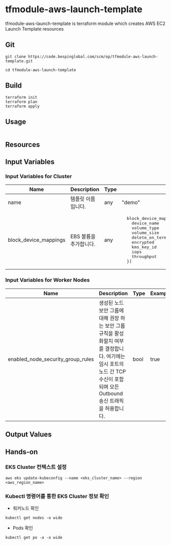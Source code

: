 # tfmodule-aws-launch-template

tfmodule-aws-launch-template is terraform module which creates AWS EC2 Launch Template resources

## Git

```
git clone https://code.bespinglobal.com/scm/op/tfmodule-aws-launch-template.git

cd tfmodule-aws-launch-template
```

## Build

```
terraform init
terraform plan
terraform apply
```

## Usage

```

```

## Resources


## Input Variables

### Input Variables for Cluster

<table>
<thead>
    <tr>
        <th>Name</th>
        <th>Description</th>
        <th>Type</th>
        <th>Example</th>
        <th>Required</th>
    </tr>
</thead>
<tbody>
    <tr>
        <td>name</td>
        <td>템플릿 이름 입니다.</td>
        <td>any</td>
        <td>"demo"</td>
        <td>yes</td>
    </tr>
    <tr>
        <td>block_device_mappings</td>
        <td>EBS 볼륨을 추가합니다.</td>
        <td>any</td>
        <td><pre>
  block_device_mappings = [{
    device_name           = "/dev/xvda" # ROOT Volume
    volume_type           = "gp3"
    volume_size           = 100
    delete_on_termination = true
    encrypted             = true
    kms_key_id            = data.aws_kms_key.your-kms-key.arn
    iops                  = 3000
    throughput            = 125
  }]
</pre></td>
        <td>no</td>
    </tr>
</tbody>
</table>


### Input Variables for Worker Nodes

<table>
<thead>
    <tr>
        <th>Name</th>
        <th>Description</th>
        <th>Type</th>
        <th>Example</th>
        <th>Required</th>
    </tr>
</thead>
<tbody>
    <tr>
        <td>enabled_node_security_group_rules</td>
        <td>생성된 노드 보안 그룹에 대해 권장 하는 보안 그룹 규칙을 활성화할지 여부를 결정합니다. 여기에는 임시 포트의 노드 간 TCP 수신이 포함되며 모든 Outbound 송신 트래픽을 허용합니다.</td>
        <td>bool</td>
        <td>true</td>
        <td>no</td>
    </tr>
</tbody>
</table>

## Output Values



## Hands-on

### EKS Cluster 컨텍스트 설정

```
aws eks update-kubeconfig --name <eks_cluster_name> --region <aws_region_name>
```

### Kubectl 명령어를 통한 EKS Cluster 정보 확인

- 워커노드 확인
```
kubectl get nodes -o wide
```

- Pods 확인
```
kubectl get po -a -o wide
```

